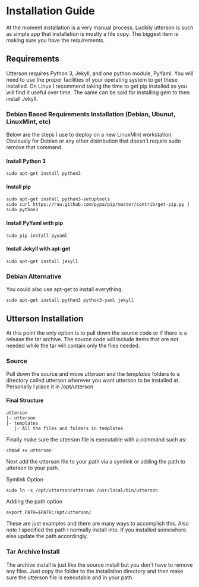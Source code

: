 # Installation Guide
At the moment installation is a very manual process. Luckily utterson is such as simple app that installation is mostly a file copy. The biggest item is making sure you have the requirements.

## Requirements
Utterson requires Python 3, Jekyll, and one python module, PyYaml. You will need to use the proper facilities of your operating system to get these installed. On Linux I recommend taking the time to get pip installed as you will find it useful over time. The same can be said for installing gem to then install Jekyll.

### Debian Based Requirements Installation (Debian, Ubunut, LinuxMint, etc)
Below are the steps I use to deploy on a new LinuxMint workstation. Obviously for Debian or any other distribution that doesn't require sudo remove that command.

#### Install Python 3
```
sudo apt-get install python3
```

#### Install pip
```
sudo apt-get install python3-setuptools
sudo curl https://raw.github.com/pypa/pip/master/contrib/get-pip.py | sudo python3
```

#### Install PyYaml with pip
```
sudo pip install pyyaml
```

#### Install Jekyll with apt-get
```
sudo apt-get install jekyll
```

### Debian Alternative
You could also use apt-get to install everything.
 
```
sudo apt-get install python3 python3-yaml jekyll
```


## Utterson Installation
At this point the only option is to pull down the source code or if there is a release the tar archive. The source code will include items that are not needed while the tar will contain only the files needed.

### Source
Pull down the source and move _utterson_ and the _templates_ folders to a directory called utterson wherever you want utterson to be installed at. Personally I place it in /opt/utterson

#### Final Structure

```
utterson
|- utterson
|- templates
   |- All the files and folders in templates
```

Finally make sure the utterson file is executable with a command such as:
```
chmod +x utterson
```

Next add the utterson file to your path via a symlink or adding the path to utterson to your path.

Symlink Option
```
sudo ln -s /opt/utterson/utterson /usr/local/bin/utterson
```

Adding the path option
```
export PATH=$PATH:/opt/utterson/
```

These are just examples and there are many ways to accomplish this. Also note I specified the path I normally install into. If you installed somewhere else update the path accordingly.

### Tar Archive Install
The archive install is just like the source install but you don't have to remove any files. Just copy the folder to the installation directory and then make sure the utterson file is executable and in your path.